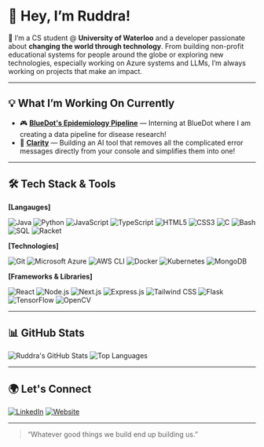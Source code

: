 # 👋 Hey, I’m Ruddra!

🚀 I’m a CS student @ **University of Waterloo** and a developer passionate about **changing the world through technology**. From building non-profit educational systems for people around the globe or exploring new technologies, especially working on Azure systems and LLMs, I’m always working on projects that make an impact.

---

## 💡 What I’m Working On Currently

- 🎮 **[BlueDot's Epidemiology Pipeline](https://github.com/srigan-s/MiniAIWebApp)** — Interning at BlueDot where I am creating a data pipeline for disease research! 
- 🏥 **[Clarity](https://github.com/srigan-s/DaisyJourneyClient)** — Building an AI tool that removes all the complicated error messages directly from your console and simplifies them into one!

---

## 🛠️ Tech Stack & Tools

**[Langauges]**

![Java](https://img.shields.io/badge/-Java-007396?logo=openjdk&logoColor=white&style=for-the-badge)
![Python](https://img.shields.io/badge/-Python-3776AB?logo=python&logoColor=white&style=for-the-badge)
![JavaScript](https://img.shields.io/badge/-JavaScript-F7DF1E?logo=javascript&logoColor=black&style=for-the-badge)
![TypeScript](https://img.shields.io/badge/-TypeScript-3178C6?logo=typescript&logoColor=white&style=for-the-badge)
![HTML5](https://img.shields.io/badge/-HTML5-E34F26?logo=html5&logoColor=white&style=for-the-badge)
![CSS3](https://img.shields.io/badge/-CSS3-1572B6?logo=css3&logoColor=white&style=for-the-badge)
![C](https://img.shields.io/badge/-C-A8B9CC?logo=c&logoColor=white&style=for-the-badge)
![Bash](https://img.shields.io/badge/-Bash-4EAA25?logo=gnubash&logoColor=white&style=for-the-badge)
![SQL](https://img.shields.io/badge/-SQL-4479A1?logo=mysql&logoColor=white&style=for-the-badge)
![Racket](https://img.shields.io/badge/-Racket-9F1D20?logo=racket&logoColor=white&style=for-the-badge)

**[Technologies]**

![Git](https://img.shields.io/badge/-Git-F05032?logo=git&logoColor=white&style=for-the-badge)
![Microsoft Azure](https://img.shields.io/badge/-Azure-0078D4?logo=microsoftazure&logoColor=white&style=for-the-badge)
![AWS CLI](https://img.shields.io/badge/-AWS%20CLI-FF9900?logo=amazonaws&logoColor=white&style=for-the-badge)
![Docker](https://img.shields.io/badge/-Docker-2496ED?logo=docker&logoColor=white&style=for-the-badge)
![Kubernetes](https://img.shields.io/badge/-Kubernetes-326CE5?logo=kubernetes&logoColor=white&style=for-the-badge)
![MongoDB](https://img.shields.io/badge/-MongoDB-47A248?logo=mongodb&logoColor=white&style=for-the-badge)

**[Frameworks & Libraries]**

![React](https://img.shields.io/badge/-React-61DAFB?logo=react&logoColor=black&style=for-the-badge)
![Node.js](https://img.shields.io/badge/-Node.js-339933?logo=node.js&logoColor=white&style=for-the-badge)
![Next.js](https://img.shields.io/badge/-Next.js-000000?logo=next.js&logoColor=white&style=for-the-badge)
![Express.js](https://img.shields.io/badge/-Express.js-000000?logo=express&logoColor=white&style=for-the-badge)
![Tailwind CSS](https://img.shields.io/badge/-Tailwind%20CSS-06B6D4?logo=tailwindcss&logoColor=white&style=for-the-badge)
![Flask](https://img.shields.io/badge/-Flask-000000?logo=flask&logoColor=white&style=for-the-badge)
![TensorFlow](https://img.shields.io/badge/-TensorFlow-FF6F00?logo=tensorflow&logoColor=white&style=for-the-badge)
![OpenCV](https://img.shields.io/badge/-OpenCV-5C3EE8?logo=opencv&logoColor=white&style=for-the-badge)

---

## 📊 GitHub Stats

![Ruddra's GitHub Stats](https://github-readme-stats.vercel.app/api?username=KRuddra&show_icons=true&theme=vue)
![Top Languages](https://github-readme-stats.vercel.app/api/top-langs/?username=KRuddra&layout=compact&theme=vue)

---

## 🌍 Let's Connect

[![LinkedIn](https://img.shields.io/badge/-LinkedIn-blue?style=for-the-badge&logo=linkedin&logoColor=white)](https://www.linkedin.com/in/ruddra-kantaria/)
[![Website](https://img.shields.io/badge/-Portfolio-black?style=for-the-badge&logo=firefox&logoColor=white)](https://ruddrakantaria.com/)

---

> “Whatever good things we build end up building us.”
